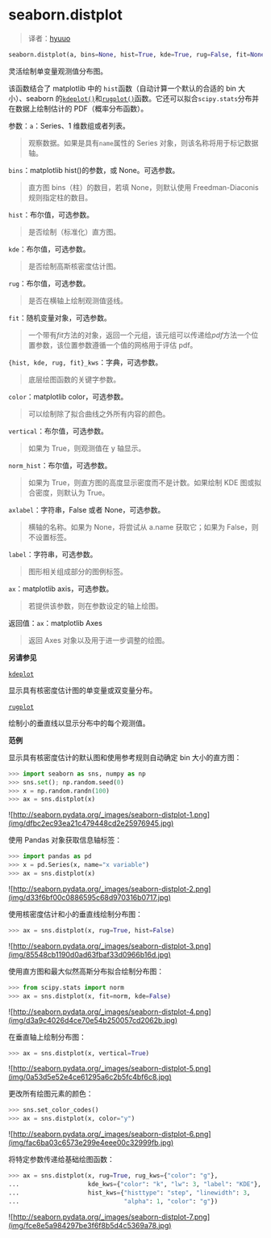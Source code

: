 # seaborn.distplot 

> 译者：[hyuuo](https://github.com/hyuuo)

```py
seaborn.distplot(a, bins=None, hist=True, kde=True, rug=False, fit=None, hist_kws=None, kde_kws=None, rug_kws=None, fit_kws=None, color=None, vertical=False, norm_hist=False, axlabel=None, label=None, ax=None)
```

灵活绘制单变量观测值分布图。

该函数结合了 matplotlib 中的 `hist`函数（自动计算一个默认的合适的 bin 大小）、seaborn 的[`kdeplot()`](seaborn.kdeplot.html#seaborn.kdeplot "seaborn.kdeplot")和[`rugplot()`](seaborn.rugplot.html#seaborn.rugplot "seaborn.rugplot")函数。它还可以拟合`scipy.stats`分布并在数据上绘制估计的 PDF（概率分布函数）。

参数：`a`：Series、1 维数组或者列表。 

> 观察数据。如果是具有`name`属性的 Series 对象，则该名称将用于标记数据轴。

`bins`：matplotlib hist()的参数，或 None。可选参数。  

> 直方图 bins（柱）的数目，若填 None，则默认使用 Freedman-Diaconis 规则指定柱的数目。

`hist`：布尔值，可选参数。

> 是否绘制（标准化）直方图。

`kde`：布尔值，可选参数。

> 是否绘制高斯核密度估计图。

`rug`：布尔值，可选参数。

> 是否在横轴上绘制观测值竖线。

`fit`：随机变量对象，可选参数。

> 一个带有*fit*方法的对象，返回一个元组，该元组可以传递给*pdf*方法一个位置参数，该位置参数遵循一个值的网格用于评估 pdf。

`{hist, kde, rug, fit}_kws`：字典，可选参数。

> 底层绘图函数的关键字参数。

`color`：matplotlib color，可选参数。

> 可以绘制除了拟合曲线之外所有内容的颜色。

`vertical`：布尔值，可选参数。

> 如果为 True，则观测值在 y 轴显示。

`norm_hist`：布尔值，可选参数。

> 如果为 True，则直方图的高度显示密度而不是计数。如果绘制 KDE 图或拟合密度，则默认为 True。

`axlabel`：字符串，False 或者 None，可选参数。

> 横轴的名称。如果为 None，将尝试从 a.name 获取它；如果为 False，则不设置标签。

`label`：字符串，可选参数。

> 图形相关组成部分的图例标签。

`ax`：matplotlib axis，可选参数。

> 若提供该参数，则在参数设定的轴上绘图。

返回值：`ax`：matplotlib Axes

> 返回 Axes 对象以及用于进一步调整的绘图。

**另请参见**

[`kdeplot`](seaborn.kdeplot.html#seaborn.kdeplot "seaborn.kdeplot")

显示具有核密度估计图的单变量或双变量分布。

[`rugplot`](seaborn.rugplot.html#seaborn.rugplot "seaborn.rugplot")

绘制小的垂直线以显示分布中的每个观测值。

**范例**

显示具有核密度估计的默认图和使用参考规则自动确定 bin 大小的直方图：
```py
>>> import seaborn as sns, numpy as np
>>> sns.set(); np.random.seed(0)
>>> x = np.random.randn(100)
>>> ax = sns.distplot(x)

```
![http://seaborn.pydata.org/_images/seaborn-distplot-1.png](img/dfbc2ec93ea21c479448cd2e25976945.jpg)

使用 Pandas 对象获取信息轴标签：

```py
>>> import pandas as pd
>>> x = pd.Series(x, name="x variable")
>>> ax = sns.distplot(x)

```

![http://seaborn.pydata.org/_images/seaborn-distplot-2.png](img/d33f6bf00c0886595c68d970316b0717.jpg)

使用核密度估计和小的垂直线绘制分布图：

```py
>>> ax = sns.distplot(x, rug=True, hist=False)

```

![http://seaborn.pydata.org/_images/seaborn-distplot-3.png](img/85548cb1190d0ad63fbaf33d0966b16d.jpg)

使用直方图和最大似然高斯分布拟合绘制分布图：

```py
>>> from scipy.stats import norm
>>> ax = sns.distplot(x, fit=norm, kde=False)

```

![http://seaborn.pydata.org/_images/seaborn-distplot-4.png](img/d3a9c4026d4ce70e54b250057cd2062b.jpg)

在垂直轴上绘制分布图：

```py
>>> ax = sns.distplot(x, vertical=True)

```

![http://seaborn.pydata.org/_images/seaborn-distplot-5.png](img/0a53d5e52e4ce61295a6c2b5fc4bf6c8.jpg)

更改所有绘图元素的颜色：

```py
>>> sns.set_color_codes()
>>> ax = sns.distplot(x, color="y")

```

![http://seaborn.pydata.org/_images/seaborn-distplot-6.png](img/fac6ba03c6573e299e4eee00c32999fb.jpg)

将特定参数传递给基础绘图函数：

```py
>>> ax = sns.distplot(x, rug=True, rug_kws={"color": "g"},
...                   kde_kws={"color": "k", "lw": 3, "label": "KDE"},
...                   hist_kws={"histtype": "step", "linewidth": 3,
...                             "alpha": 1, "color": "g"})

```

![http://seaborn.pydata.org/_images/seaborn-distplot-7.png](img/fce8e5a984297be3f6f8b5d4c5369a78.jpg)
